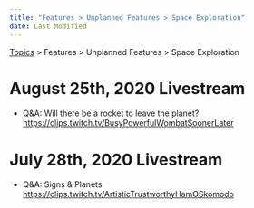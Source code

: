 ```yaml
---
title: "Features > Unplanned Features > Space Exploration"
date: Last Modified
---
```

[Topics](../../../topics.md) > Features > Unplanned Features > Space Exploration

# August 25th, 2020 Livestream
* Q&A: Will there be a rocket to leave the planet? https://clips.twitch.tv/BusyPowerfulWombatSoonerLater

# July 28th, 2020 Livestream
* Q&A: Signs & Planets https://clips.twitch.tv/ArtisticTrustworthyHamOSkomodo
